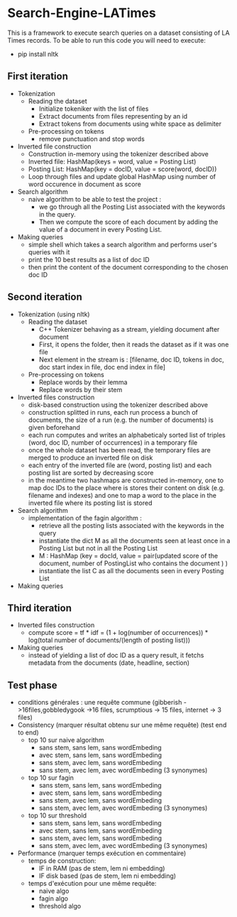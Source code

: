 # Search-Engine-LATimes

This is a framework to execute search queries on a dataset consisting of LA Times records.
To be able to run this code you will need to execute:
  - pip install nltk

## First iteration

- Tokenization
  - Reading the dataset
    - Initialize tokeniker with the list of files 
    - Extract documents from files representing by an id
    - Extract tokens from documents using white space as delimiter
  - Pre-processing on tokens
    - remove punctuation and stop words	
- Inverted file construction
  - Construction in-memory using the tokenizer described above
  - Inverted file: HashMap(keys = word, value = Posting List)
  - Posting List: HashMap(key = docID, value = score(word, docID))
  - Loop through files and update global HashMap using number of word occurence in document as score
- Search algorithm
  - naive algorithm to be able to test the project : 
    - we go through all the Posting List associated with the keywords in the query. 
    - Then we compute the score of each document by adding the value of a document in every Posting List. 
- Making queries
    - simple shell which takes a search algorithm and performs user's queries with it
    - print the 10 best results as a list of doc ID
    - then print the content of the document corresponding to the chosen doc ID

## Second iteration

- Tokenization (using nltk)
  - Reading the dataset
    - C++ Tokenizer behaving as a stream, yielding document after document
    - First, it opens the folder, then it reads the dataset as if it was one file
    - Next element in the stream is : [filename, doc ID, tokens in doc, doc start index in file, doc end index in file]
  - Pre-processing on tokens
    - Replace words by their lemma
    - Replace words by their stem
- Inverted files construction
  - disk-based construction using the tokenizer described above
  - construction splitted in runs, each run process a bunch of documents, the size of a run (e.g. the number of documents) is given beforehand
  - each run computes and writes an alphabeticaly sorted list of triples (word, doc ID, number of occurrences) in a temporary file  
  - once the whole dataset has been read, the temporary files are merged to produce an inverted file on disk
  - each entry of the inverted file are (word, posting list) and each posting list are sorted by decreasing score 
  - in the meantime two hashmaps are constructed in-memory, one to map doc IDs to the place where is stores their content on disk (e.g. filename and indexes) and one to map a word to the place in the inverted file where its posting list is stored
- Search algorithm
  - implementation of the fagin algorithm :
    - retrieve all the posting lists associated with the keywords in the query
    - instantiate the dict M as all the documents seen at least once in a Posting List but not in all the Posting List
    - M : HashMap (key = docId, value = pair(updated score of the document, number of PostingList who contains the document ) )
    - instantiate the list C as all the documents seen in every Posting List
- Making queries


## Third iteration

- Inverted files construction
  - compute score = tf * idf = (1 + log(number of occurrences)) * log(total number of documents/(length of posting list))) 
- Making queries
  - instead of yielding a list of doc ID as a query result, it fetchs metadata from the documents (date, headline, section) 



## Test phase
- conditions générales : une requête commune (gibberish ->16files,gobbledygook ->16 files, scrumptious -> 15 files, internet -> 3 files)
- Consistency (marquer résultat obtenu sur une même requête) (test end to end)
  - top 10 sur naive algorithm
    - sans stem, sans lem, sans wordEmbeding
    - avec stem, sans lem, sans wordEmbeding
    - sans stem, avec lem, sans wordEmbeding
    - sans stem, avec lem, avec wordEmbeding (3 synonymes)
  - top 10 sur fagin
    - sans stem, sans lem, sans wordEmbeding
    - avec stem, sans lem, sans wordEmbeding
    - sans stem, avec lem, sans wordEmbeding
    - sans stem, avec lem, avec wordEmbeding (3 synonymes)
  - top 10 sur threshold
    - sans stem, sans lem, sans wordEmbeding
    - avec stem, sans lem, sans wordEmbeding
    - sans stem, avec lem, sans wordEmbeding
    - sans stem, avec lem, avec wordEmbeding (3 synonymes)
- Performance (marquer temps exécution en commentaire)
  - temps de construction:
    - IF in RAM (pas de stem, lem ni embedding)
    - IF disk based (pas de stem, lem ni embedding)
  - temps d'exécution pour une même requête:
    - naive algo
    - fagin algo
    - threshold algo
